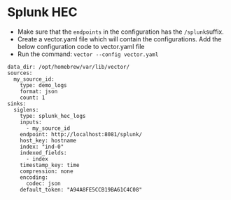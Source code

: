 # Splunk HEC

- Make sure that the `endpoints` in the configuration has the `/splunk`suffix. 
- Create a vector.yaml file which will contain the configurations. Add the below configuration code to vector.yaml file
- Run the command: `vector --config vector.yaml`
```
data_dir: /opt/homebrew/var/lib/vector/
sources:
  my_source_id:
    type: demo_logs
    format: json
    count: 1
sinks:
  siglens:
    type: splunk_hec_logs
    inputs:
      - my_source_id
    endpoint: http://localhost:8081/splunk/
    host_key: hostname
    index: "ind-0"
    indexed_fields:
      - index
    timestamp_key: time
    compression: none
    encoding:
      codec: json
    default_token: "A94A8FE5CCB19BA61C4C08"

```